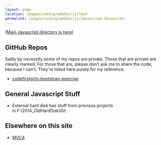 ```yaml
---
layout: page
location: /pages/coding/webdev/js/leaf
permalink: /pages/coding/webdev/js/Javascript-Resources
---
```


([Main Javascript directory is here](/pages/coding/webdev/Javascript))

## GitHub Repos 

Sadly by necessity some of my repos are private. Those that are private are clearly marked. For those that are, please don't ask me to share the code, because I can't. They're listed here purely for my reference.

- [codefirstgirls-bootstrap-exercise](https://github.com/claresudbery/codefirstgirls-bootstrap-exercise)

## General Javascript Stuff

- External hard disk has stuff from previous projects in F:\2014_OldHardDisk\Git

## Elsewhere on this site

- [MVC4](/pages/coding/dotnet/MVC4)

